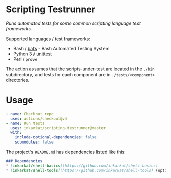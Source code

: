 # Scripting Testrunner

_Runs automated tests for some common scripting language test frameworks._

Supported languages / test frameworks:

* Bash / [bats](https://github.com/bats-core/bats-core) - Bash Automated Testing System
* Python 3 / [unittest](https://docs.python.org/dev/library/unittest.html)
* Perl / `prove`

The action assumes that the scripts-under-test are located in the `./bin` subdirectory, and tests for each component are in `./tests/<component>` directories.

# Usage

```yaml
- name: Checkout repo
  uses: actions/checkout@v4
- name: Run tests
  uses: inkarkat/scripting-testrunner@master
  with:
    include-optional-dependencies: false
    submodules: false
```
The project's `README.md` has dependencies listed like this:
```markdown
### Dependencies
* [inkarkat/shell-basics](https://github.com/inkarkat/shell-basics)
* [inkarkat/shell-tools](https://github.com/inkarkat/shell-tools) (optional)
```
